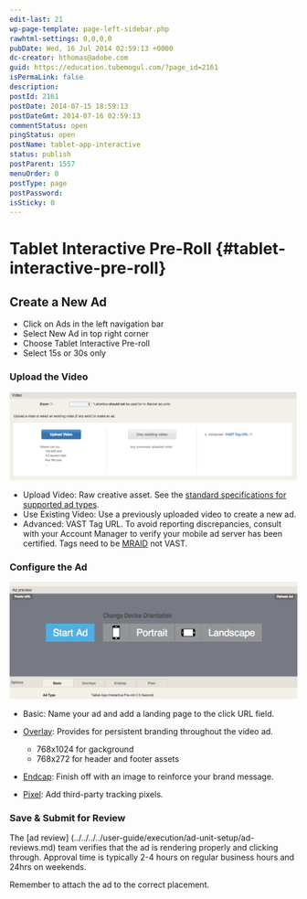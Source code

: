 ```yaml
---
edit-last: 21
wp-page-template: page-left-sidebar.php
rawhtml-settings: 0,0,0,0
pubDate: Wed, 16 Jul 2014 02:59:13 +0000
dc-creator: hthomas@adobe.com
guid: https://education.tubemogul.com/?page_id=2161
isPermaLink: false
description: 
postId: 2161
postDate: 2014-07-15 18:59:13
postDateGmt: 2014-07-16 02:59:13
commentStatus: open
pingStatus: open
postName: tablet-app-interactive
status: publish
postParent: 1557
menuOrder: 0
postType: page
postPassword: 
isSticky: 0
---
```


# Tablet Interactive Pre-Roll {#tablet-interactive-pre-roll}

## Create a New Ad

* Click on Ads in the left navigation bar
* Select New Ad in top right corner
* Choose Tablet Interactive Pre-roll
* Select 15s or 30s only

### Upload the Video
  
[ ![Vast Upload](assets/vast-upload.png)](assets/vast-upload.png)

* Upload Video: Raw creative asset. See the [standard specifications for supported ad types](https://www.tubemogul.com/ad-specs/).
* Use Existing Video: Use a previously uploaded video to create a new ad.
* Advanced: VAST Tag URL. To avoid reporting discrepancies, consult with your Account Manager to verify your mobile ad server has been certified. Tags need to be   [MRAID](https://www.iab.net/mraid)  not VAST.

### Configure the Ad
  
[ ![Tablet ipr](assets/tablet-ipr.png)](assets/tablet-ipr.png)

* Basic: Name your ad and add a landing page to the click URL field.
* [Overlay](../../../../user-guide/execution/ad-unit-setup/overlay.md): Provides for persistent branding throughout the video ad.

    * 768x1024 for gackground
    * 768x272 for header and footer assets

* [Endcap](../../../../user-guide/planning/ad-formats/ad-features-guide/teasers-endcaps.md): Finish off with an image to reinforce your brand message.
* [Pixel](../../../../user-guide/execution/ad-unit-setup/3rd-party-tracking-adserving/tracking-pixels.md): Add third-party tracking pixels.

### Save & Submit for Review
  
The [ad review] (../../../../user-guide/execution/ad-unit-setup/ad-reviews.md) team verifies that the ad is rendering properly and clicking through. Approval time is typically 2-4 hours on regular business hours and 24hrs on weekends.
  
Remember to attach the ad to the correct placement.
